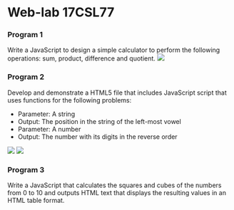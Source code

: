 # Web-lab 17CSL77
<h3>Program 1</h3>

Write a JavaScript to design a simple calculator to perform the following operations: sum, product,
difference and quotient.
<img src="https://github.com/SoniyaN/Web-lab-17CSL77/blob/master/Simple%20calculator_4SU17CS098.png">
<h3>Program 2</h3>

Develop and demonstrate a HTML5 file that includes JavaScript script that uses functions for the
following problems:

<ul><li>Parameter: A string</li>
  <li>Output: The position in the string of the left-most vowel</li><li>Parameter: A number</li><li>Output: The number with its digits in the reverse order</li></ul>
  <img src='https://github.com/SoniyaN/Web-lab-17CSL77/blob/master/strin_position_4SU17CS098.png'>
  <img src='https://github.com/SoniyaN/Web-lab-17CSL77/blob/master/reverse_4SU17CS098.png'>
<h3>Program 3</h3>

Write a JavaScript that calculates the squares and cubes of the numbers from 0 to 10 and outputs
HTML text that displays the resulting values in an HTML table format.
